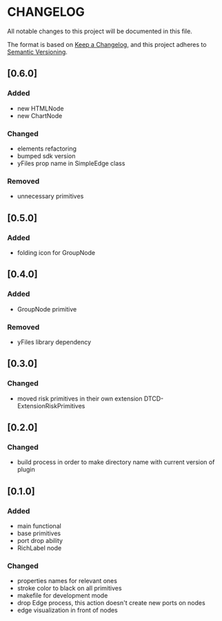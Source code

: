 # **CHANGELOG**

All notable changes to this project will be documented in this file.

The format is based on [Keep a Changelog](https://keepachangelog.com/en/1.0.0/),
and this project adheres to [Semantic Versioning](https://semver.org/spec/v2.0.0.html).

## [0.6.0]

### Added

- new HTMLNode
- new ChartNode

### Changed

- elements refactoring
- bumped sdk version
- yFiles prop name in SimpleEdge class

### Removed

- unnecessary primitives

## [0.5.0]

### Added

- folding icon for GroupNode

## [0.4.0]

### Added

- GroupNode primitive

### Removed

- yFiles library dependency

## [0.3.0]

### Changed

- moved risk primitives in their own extension DTCD-ExtensionRiskPrimitives

## [0.2.0]

### Changed

- build process in order to make directory name with current version of plugin

## [0.1.0]

### Added

- main functional
- base primitives
- port drop ability
- RichLabel node

### Changed

- properties names for relevant ones
- stroke color to black on all primitives
- makefile for development mode
- drop Edge process, this action doesn't create new ports on nodes
- edge visualization in front of nodes
